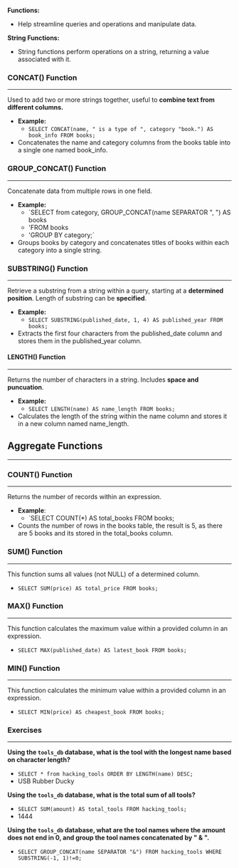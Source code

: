
**Functions:**
- Help streamline queries and operations and manipulate data.

**String Functions:**
- String functions perform operations on a string, returning a value associated with it.


### CONCAT() Function
------------
Used to add two or more strings together, useful to **combine text from different columns.**
- **Example:**
	- `SELECT CONCAT(name, " is a type of ", category "book.") AS book_info FROM books;`
- Concatenates the name and category columns from the books table into a single one named book_info.



### GROUP_CONCAT() Function
----
Concatenate data from multiple rows in one field.
- **Example:**
	- `SELECT from category, GROUP_CONCAT(name SEPARATOR ", ") AS books 
	- 'FROM books
	- 'GROUP BY category;`
- Groups books by category and concatenates titles of books within each category into a single string.


### SUBSTRING() Function
---------
Retrieve a substring from a string within a query, starting at a **determined position**.
Length of substring can be **specified**.
- **Example:**
	- `SELECT SUBSTRING(published_date, 1, 4) AS published_year FROM books;`
- Extracts the first four characters from the published_date column and stores them in the published_year column.


#### LENGTH() Function
----------
Returns the number of characters in a string. Includes **space and puncuation**.
- **Example:**
	- `SELECT LENGTH(name) AS name_length FROM books;`
- Calculates the length of the string within the name column and stores it in a new column named name_length.


## Aggregate Functions
---


### COUNT() Function
-----------
Returns the number of records within an expression.
- **Example**:
	- `SELECT COUNT(*) AS total_books FROM books;
- Counts the number of rows in the books table, the result is 5, as there are 5 books and its stored in the total_books column.


### SUM() Function
-----
This function sums all values (not NULL) of a determined column.
- `SELECT SUM(price) AS total_price FROM books;`



### MAX() Function
-----
This function calculates the maximum value within a provided column in an expression.
- `SELECT MAX(published_date) AS latest_book FROM books;`



### MIN() Function
---
This function calculates the minimum value within a provided column in an expression.
- `SELECT MIN(price) AS cheapest_book FROM books;`




### Exercises
-----
**Using the `tools_db` database, what is the tool with the longest name based on character length?**  
- `SELECT * from hacking_tools ORDER BY LENGTH(name) DESC;`
- USB Rubber Ducky



**Using the `tools_db` database, what is the total sum of all tools?**  
- `SELECT SUM(amount) AS total_tools FROM hacking_tools;`
- 1444



**Using the `tools_db` database, what are the tool names where the amount does not end in 0, and group the tool names concatenated by " & ".**
- `SELECT GROUP_CONCAT(name SEPARATOR "&") FROM hacking_tools WHERE SUBSTRING(-1, 1)!=0;`